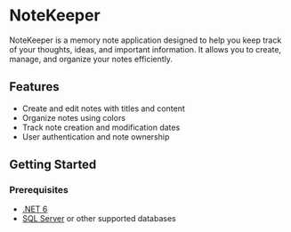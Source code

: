 # NoteKeeper

NoteKeeper is a memory note application designed to help you keep track of your thoughts, ideas, and important information. It allows you to create, manage, and organize your notes efficiently.

## Features

- Create and edit notes with titles and content
- Organize notes using colors
- Track note creation and modification dates
- User authentication and note ownership

## Getting Started

### Prerequisites

- [.NET 6](https://dotnet.microsoft.com/download/dotnet/8.0)
- [SQL Server](https://www.microsoft.com/en-us/sql-server/sql-server-downloads) or other supported databases
